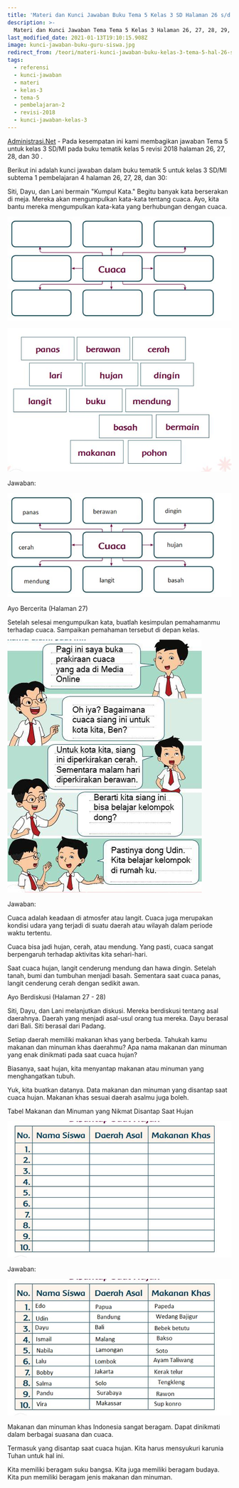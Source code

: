 ```yaml
---
title: 'Materi dan Kunci Jawaban Buku Tema 5 Kelas 3 SD Halaman 26 s/d 30'
description: >-
  Materi dan Kunci Jawaban Tema Tema 5 Kelas 3 Halaman 26, 27, 28, 29, dan 30 Buku Siswa SD Kurikulum 2018.
last_modified_date: 2021-01-13T19:10:15.908Z
image: kunci-jawaban-buku-guru-siswa.jpg
redirect_from: /teori/materi-kunci-jawaban-buku-kelas-3-tema-5-hal-26-sd-30-revisi-2018
tags:
  - referensi
  - kunci-jawaban
  - materi
  - kelas-3
  - tema-5
  - pembelajaran-2
  - revisi-2018
  - kunci-jawaban-kelas-3
---
```



[Administrasi.Net](https://administrasi.net "Administrasi.Net") - Pada kesempatan ini kami membagikan jawaban Tema 5 untuk kelas 3 SD/MI pada buku tematik kelas 5 revisi 2018 halaman 26, 27, 28, dan 30 .

Berikut ini adalah kunci jawaban dalam buku tematik 5 untuk kelas 3 SD/MI subtema 1 pembelajaran 4 halaman 26, 27, 28, dan 30:

Siti, Dayu, dan Lani bermain "Kumpul Kata." Begitu banyak kata berserakan di meja. Mereka akan mengumpulkan kata-kata tentang cuaca. Ayo, kita bantu mereka mengumpulkan kata-kata yang berhubungan dengan cuaca.

![Soal Cuaca](/img/soal-cuaca.jpg "Soal Cuaca")

![Soal Cuaca](/img/soal-cuaca2.jpg "Soal Cuaca")

Jawaban:

![Cuaca Jawaban](/img/cuaca-jawaban.jpg "Jawaban Cuaca")

Ayo Bercerita (Halaman 27)

Setelah selesai mengumpulkan kata, buatlah kesimpulan pemahamanmu terhadap cuaca. Sampaikan pemahaman tersebut di depan kelas.

![Membuat Kesimpulan](/img/jawaban-tema-5-kelas-3-halaman-14.jpg "Membuat Kesimpulan")

Jawaban:

Cuaca adalah keadaan di atmosfer atau langit. Cuaca juga merupakan kondisi udara yang terjadi di suatu daerah atau wilayah dalam periode waktu tertentu.

Cuaca bisa jadi hujan, cerah, atau mendung. Yang pasti, cuaca sangat berpengaruh terhadap aktivitas kita sehari-hari.

Saat cuaca hujan, langit cenderung mendung dan hawa dingin. Setelah tanah, bumi dan tumbuhan menjadi basah. Sementara saat cuaca panas, langit cenderung cerah dengan sedikit awan.

Ayo Berdiskusi (Halaman 27 - 28)

Siti, Dayu, dan Lani melanjutkan diskusi. Mereka berdiskusi tentang asal daerahnya. Daerah yang menjadi asal-usul orang tua mereka. Dayu berasal dari Bali. Siti berasal dari Padang.

Setiap daerah memiliki makanan khas yang berbeda. Tahukah kamu makanan dan minuman khas daerahmu? Apa nama makanan dan minuman yang enak dinikmati pada saat cuaca hujan?

Biasanya, saat hujan, kita menyantap makanan atau minuman yang menghangatkan tubuh.

Yuk, kita buatkan datanya. Data makanan dan minuman yang disantap saat cuaca hujan. Makanan khas sesuai daerah asalmu juga boleh.

Tabel Makanan dan Minuman yang Nikmat Disantap Saat Hujan

![Soal Halaman 27-28](/img/tabel-makanan.jpg "Soal Halaman 27-28")

Jawaban:

![Jawaban halaman 27-28](/img/tabel-makanan-jawaban.jpg "Jawaban halaman 27-28")

Makanan dan minuman khas Indonesia sangat beragam. Dapat dinikmati dalam berbagai suasana dan cuaca.

Termasuk yang disantap saat cuaca hujan. Kita harus mensyukuri karunia Tuhan untuk hal ini.

Kita memiliki beragam suku bangsa. Kita juga memiliki beragam budaya. Kita pun memiliki beragam jenis makanan dan minuman.